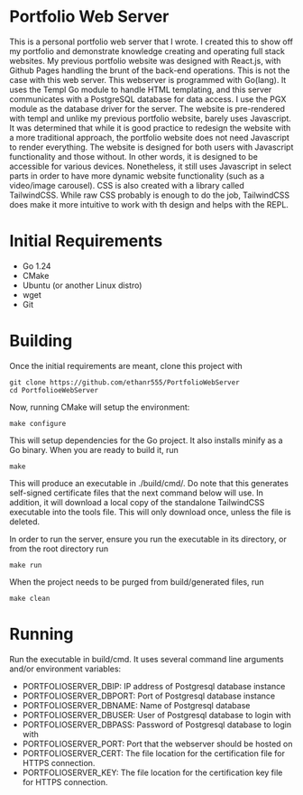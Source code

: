 # Portfolio Web Server

This is a personal portfolio web server that I wrote. I created this to show off my portfolio and demonstrate knowledge creating and operating full stack websites. My previous portfolio website was designed with React.js, with Github Pages handling the brunt of the back-end operations. This is not the case with this web server. This webserver is programmed with Go(lang). It uses the Templ Go module to handle HTML templating, and this server communicates with a PostgreSQL database for data access. I use the PGX module as the database driver for the server. The website is pre-rendered with templ and unlike my previous portfolio website, barely uses Javascript. It was determined that while it is good practice to redesign the website with a more traditional approach, the portfolio website does not need Javascript to render everything. The website is designed for both users with Javascript functionality and those without. In other words, it is designed to be accessible for various devices. Nonetheless, it still uses Javascript in select parts in order to have more dynamic website functionality (such as a video/image carousel). CSS is also created with a library called TailwindCSS. While raw CSS probably is enough to do the job, TailwindCSS does make it more intuitive to work with th design and helps with the REPL. 

# Initial Requirements

- Go 1.24
- CMake
- Ubuntu (or another Linux distro)
- wget
- Git

# Building

Once the initial requirements are meant, clone this project with

    git clone https://github.com/ethanr555/PortfolioWebServer
    cd PortfolioeWebServer

Now, running CMake will setup the environment:

    make configure

This will setup dependencies for the Go project. It also installs minify as a Go binary. When you are ready to build it, run

    make

This will produce an executable in ./build/cmd/. Do note that this generates self-signed certificate files that the next command below will use. In addition, it will download a local copy of the standalone TailwindCSS executable into the tools file. This will only download once, unless the file is deleted. 

In order to run the server, ensure you run the executable in its directory, or from the root directory run

    make run

When the project needs to be purged from build/generated files, run

    make clean

# Running

Run the executable in build/cmd. It uses several command line arguments and/or environment variables:

- PORTFOLIOSERVER_DBIP: IP address of Postgresql database instance
- PORTFOLIOSERVER_DBPORT: Port of Postgresql database instance
- PORTFOLIOSERVER_DBNAME: Name of Postgresql database
- PORTFOLIOSERVER_DBUSER: User of Postgresql database to login with
- PORTFOLIOSERVER_DBPASS: Password of Postgresql database to login with
- PORTFOLIOSERVER_PORT: Port that the webserver should be hosted on
- PORTFOLIOSERVER_CERT: The file location for the certification file for HTTPS connection.
- PORTFOLIOSERVER_KEY: The file location for the certification key file for HTTPS connection.